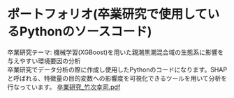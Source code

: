 # ポートフォリオ(卒業研究で使用しているPythonのソースコード)
卒業研究テーマ: 機械学習(XGBoost)を用いた親潮黒潮混合域の生態系に影響を与えやすい環境要因の分析  
卒業研究でデータ分析の際に作成し使用したPythonのコードになります。SHAPと呼ばれる、特徴量の目的変数への影響度を可視化できるツールを用いて分析を行なっています。
[卒業研究_竹次幸司.pdf](https://github.com/taketsugukoji/python_portfolio/files/11132280/_.pdf)
